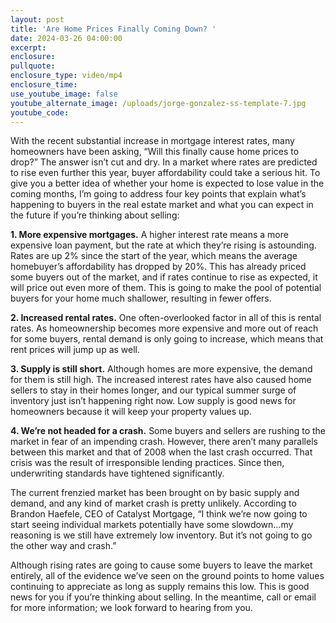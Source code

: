 ```yaml
---
layout: post
title: 'Are Home Prices Finally Coming Down? '
date: 2024-03-26 04:00:00
excerpt:
enclosure:
pullquote:
enclosure_type: video/mp4
enclosure_time:
use_youtube_image: false
youtube_alternate_image: /uploads/jorge-gonzalez-ss-template-7.jpg
youtube_code:
---
```

With the recent substantial increase in mortgage interest rates, many homeowners have been asking, “Will this finally cause home prices to drop?” The answer isn’t cut and dry. In a market where rates are predicted to rise even further this year, buyer affordability could take a serious hit. To give you a better idea of whether your home is expected to lose value in the coming months, I’m going to address four key points that explain what’s happening to buyers in the real estate market and what you can expect in the future if you’re thinking about selling:

**1\. More expensive mortgages.** A higher interest rate means a more expensive loan payment, but the rate at which they’re rising is astounding. Rates are up 2% since the start of the year, which means the average homebuyer’s affordability has dropped by 20%. This has already priced some buyers out of the market, and if rates continue to rise as expected, it will price out even more of them. This is going to make the pool of potential buyers for your home much shallower, resulting in fewer offers.

**2\. Increased rental rates.** One often-overlooked factor in all of this is rental rates. As homeownership becomes more expensive and more out of reach for some buyers, rental demand is only going to increase, which means that rent prices will jump up as well.

**3\. Supply is still short.** Although homes are more expensive, the demand for them is still high. The increased interest rates have also caused home sellers to stay in their homes longer, and our typical summer surge of inventory just isn’t happening right now. Low supply is good news for homeowners because it will keep your property values up.

**4\. We’re not headed for a crash.** Some buyers and sellers are rushing to the market in fear of an impending crash. However, there aren’t many parallels between this market and that of 2008 when the last crash occurred. That crisis was the result of irresponsible lending practices. Since then, underwriting standards have tightened significantly.

The current frenzied market has been brought on by basic supply and demand, and any kind of market crash is pretty unlikely. According to Brandon Haefele, CEO of Catalyst Mortgage, “I think we’re now going to start seeing individual markets potentially have some slowdown…my reasoning is we still have extremely low inventory. But it’s not going to go the other way and crash.”

Although rising rates are going to cause some buyers to leave the market entirely, all of the evidence we’ve seen on the ground points to home values continuing to appreciate as long as supply remains this low. This is good news for you if you’re thinking about selling. In the meantime, call or email for more information; we look forward to hearing from you.